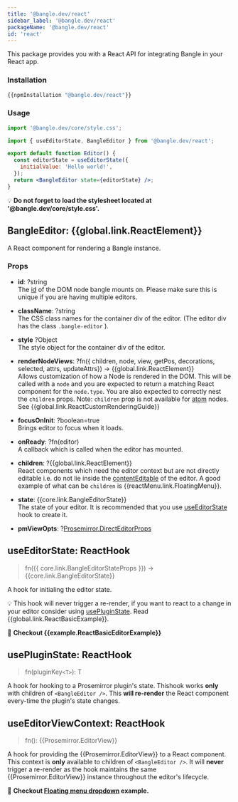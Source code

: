 ```yaml
---
title: '@bangle.dev/react'
sidebar_label: '@bangle.dev/react'
packageName: '@bangle.dev/react'
id: 'react'
---
```


This package provides you with a React API for integrating Bangle in your React app.

### Installation

```sh
{{npmInstallation "@bangle.dev/react"}}
```

### Usage

```jsx
import '@bangle.dev/core/style.css';

import { useEditorState, BangleEditor } from '@bangle.dev/react';

export default function Editor() {
  const editorState = useEditorState({
    initialValue: 'Hello world!',
  });
  return <BangleEditor state={editorState} />;
}
```

:bulb: **Do not forget to load the stylesheet located at '@bangle.dev/core/style.css'.**

## BangleEditor: {{global.link.ReactElement}}

A React component for rendering a Bangle instance.

### Props

- **id**: ?string\
  The [id](https://developer.mozilla.org/en-US/docs/Web/HTML/Global_attributes/id) of the DOM node bangle mounts on. Please make sure this is unique if you are having multiple editors.

- **className**: ?string\
  The CSS class names for the container div of the editor. (The editor div has the class `.bangle-editor` ).

- **style** ?Object\
  The style object for the container div of the editor.

- **renderNodeViews**: ?fn({ children, node, view, getPos, decorations, selected, attrs, updateAttrs}) -> {{global.link.ReactElement}} \
  Allows customization of how a Node is rendered in the DOM. This will be called with a `node` and you are expected to return a matching React component for the `node.type`. You are also expected to correctly nest the `children` props. Note: `children` prop is not available for [atom](https://prosemirror.net/docs/ref/#model.NodeSpec.atom) nodes. See {{global.link.ReactCustomRenderingGuide}}

- **focusOnInit**: ?boolean=true \
  Brings editor to focus when it loads.

- **onReady**: ?fn(editor) \
  A callback which is called when the editor has mounted.

- **children**: ?{{global.link.ReactElement}} \
  React components which need the editor context but are not directly editable i.e. do not lie inside the [contentEditable](https://developer.mozilla.org/en-US/docs/Web/Guide/HTML/Editable_content) of the editor. A good example of what can be `children` is {{reactMenu.link.FloatingMenu}}.

- **state**: {{core.link.BangleEditorState}} \
  The state of your editor. It is recommended that you use [useEditorState](#useeditorstate-reacthook) hook to create it.

- **pmViewOpts**: ?[Prosemirror.DirectEditorProps](https://prosemirror.net/docs/ref/#view.DirectEditorProps)

## useEditorState: ReactHook

> fn({{ core.link.BangleEditorStateProps }}) -> {{core.link.BangleEditorState}}

A hook for initialing the editor state.

:bulb: This hook will never trigger a re-render, if you want to react to a change in your editor consider using [usePluginState](#usepluginstate-reacthook). Read {{global.link.ReactBasicExample}}.

:book: **Checkout {{example.ReactBasicEditorExample}}**

## usePluginState: ReactHook

> fn(pluginKey`<T>`): T

A hook for hooking to a Prosemirror plugin's state. Thishook works **only** with children of `<BangleEditor />`. This **will re-render** the React component every-time the plugin's state changes.

## useEditorViewContext: ReactHook

> fn(): {{Prosemirror.EditorView}}

A hook for providing the {{Prosemirror.EditorView}} to a React component. This context is **only** available to children of `<BangleEditor />`. It will **never** trigger a re-render as the hook maintains the same {{Prosemirror.EditorView}} instance throughout the editor's lifecycle.

:book: **Checkout [Floating menu dropdown](/docs/examples/react-floating-menu#menu-dropdown) example.**